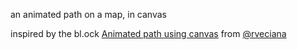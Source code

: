 an animated path on a map, in canvas

inspired by the bl.ock [Animated path using canvas](http://bl.ocks.org/rveciana/502db152b70cddfd554e9d48ee23e279) from [@rveciana](https://twitter.com/rveciana)